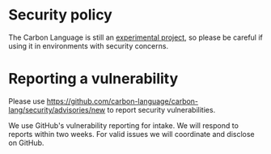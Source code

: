 <!--
Part of the Carbon Language project, under the Apache License v2.0 with LLVM
Exceptions. See /LICENSE for license information.
SPDX-License-Identifier: Apache-2.0 WITH LLVM-exception
-->

# Security policy

The Carbon Language is still an
[experimental project](/README.md#project-status), so please be careful if using
it in environments with security concerns.

# Reporting a vulnerability

Please use
<https://github.com/carbon-language/carbon-lang/security/advisories/new> to
report security vulnerabilities.

We use GitHub's vulnerability reporting for intake. We will respond to reports
within two weeks. For valid issues we will coordinate and disclose on GitHub.
